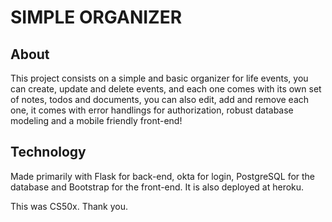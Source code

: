 # SIMPLE ORGANIZER

## About

This project consists on a simple and basic organizer for life events, you can create, update and delete events, and each one comes with its own set of notes, todos and documents, you can also edit, add and remove each one, it comes with error handlings for authorization, robust database modeling and a mobile friendly front-end!

## Technology

Made primarily with Flask for back-end, okta for login, PostgreSQL for the database and Bootstrap for the front-end. It is also deployed at heroku.

This was CS50x. Thank you.